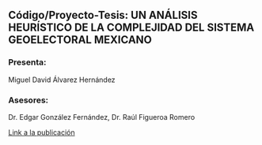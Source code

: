 ## Código/Proyecto-Tesis: UN ANÁLISIS HEURÍSTICO DE LA COMPLEJIDAD DEL SISTEMA GEOELECTORAL MEXICANO
### Presenta:
Miguel David Álvarez Hernández
### Asesores:
Dr. Edgar González Fernández,
Dr. Raúl Figueroa Romero

[Link a la publicación](http://infotec.repositorioinstitucional.mx/jspui/handle/1027/466)
